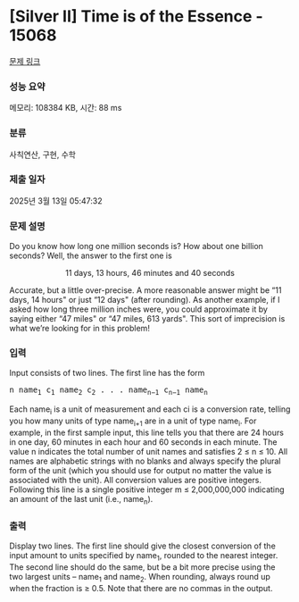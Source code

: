# [Silver II] Time is of the Essence - 15068 

[문제 링크](https://www.acmicpc.net/problem/15068) 

### 성능 요약

메모리: 108384 KB, 시간: 88 ms

### 분류

사칙연산, 구현, 수학

### 제출 일자

2025년 3월 13일 05:47:32

### 문제 설명

<p>Do you know how long one million seconds is? How about one billion seconds? Well, the answer to the first one is</p>

<p style="text-align:center">11 days, 13 hours, 46 minutes and 40 seconds</p>

<p>Accurate, but a little over-precise. A more reasonable answer might be “11 days, 14 hours" or just “12 days" (after rounding). As another example, if I asked how long three million inches were, you could approximate it by saying either “47 miles" or “47 miles, 613 yards". This sort of imprecision is what we’re looking for in this problem!</p>

### 입력 

 <p>Input consists of two lines. The first line has the form</p>

<pre>n name<sub>1</sub> c<sub>1</sub> name<sub>2</sub> c<sub>2</sub> . . . name<sub>n−1</sub> c<sub>n−1</sub> name<sub>n</sub></pre>

<p>Each name<sub>i</sub> is a unit of measurement and each ci is a conversion rate, telling you how many units of type name<sub>i+1</sub> are in a unit of type name<sub>i</sub>. For example, in the first sample input, this line tells you that there are 24 hours in one day, 60 minutes in each hour and 60 seconds in each minute. The value n indicates the total number of unit names and satisfies 2 ≤ n ≤ 10. All names are alphabetic strings with no blanks and always specify the plural form of the unit (which you should use for output no matter the value is associated with the unit). All conversion values are positive integers. Following this line is a single positive integer m ≤ 2,000,000,000 indicating an amount of the last unit (i.e., name<sub>n</sub>).</p>

### 출력 

 <p>Display two lines. The first line should give the closest conversion of the input amount to units specified by name<sub>1</sub>, rounded to the nearest integer. The second line should do the same, but be a bit more precise using the two largest units – name<sub>1</sub> and name<sub>2</sub>. When rounding, always round up when the fraction is ≥ 0.5. Note that there are no commas in the output.</p>

